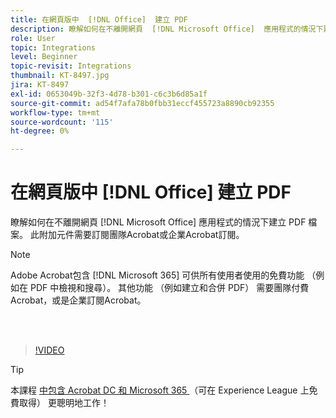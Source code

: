 ```yaml
---
title: 在網頁版中  [!DNL Office]  建立 PDF
description: 瞭解如何在不離開網頁  [!DNL Microsoft Office]  應用程式的情況下建立 PDF 檔案
role: User
topic: Integrations
level: Beginner
topic-revisit: Integrations
thumbnail: KT-8497.jpg
jira: KT-8497
exl-id: 0653049b-32f3-4d78-b301-c6c3b6d85a1f
source-git-commit: ad54f7afa78b0fbb31eccf455723a8890cb92355
workflow-type: tm+mt
source-wordcount: '115'
ht-degree: 0%

---
```


# 在網頁版中 [!DNL Office] 建立 PDF

瞭解如何在不離開網頁 [!DNL Microsoft Office] 應用程式的情況下建立 PDF 檔案。 此附加元件需要訂閱團隊Acrobat或企業Acrobat訂閱。

>[!NOTE]
>
>Adobe Acrobat包含 [!DNL Microsoft 365] 可供所有使用者使用的免費功能 （例如在 PDF 中檢視和搜尋）。 其他功能 （例如建立和合併 PDF） 需要團隊付費Acrobat，或是企業訂閱Acrobat。

<br> 

>[!VIDEO](https://video.tv.adobe.com/v/337482?quality=12&learn=on&hidetitle=true)

>[!TIP]
>
>本課程 [ 中包含 Acrobat DC 和 Microsoft 365 ](https://experienceleague.adobe.com/?recommended=Acrobat-U-1-2021.microsoft365) （可在 Experience League 上免費取得） 更聰明地工作！
